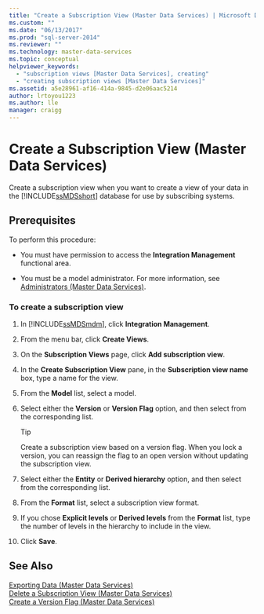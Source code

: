 ```yaml
---
title: "Create a Subscription View (Master Data Services) | Microsoft Docs"
ms.custom: ""
ms.date: "06/13/2017"
ms.prod: "sql-server-2014"
ms.reviewer: ""
ms.technology: master-data-services
ms.topic: conceptual
helpviewer_keywords: 
  - "subscription views [Master Data Services], creating"
  - "creating subscription views [Master Data Services]"
ms.assetid: a5e28961-af16-414a-9845-d2e06aac5214
author: lrtoyou1223
ms.author: lle
manager: craigg
---
```

# Create a Subscription View (Master Data Services)
  Create a subscription view when you want to create a view of your data in the [!INCLUDE[ssMDSshort](../includes/ssmdsshort-md.md)] database for use by subscribing systems.  
  
## Prerequisites  
 To perform this procedure:  
  
-   You must have permission to access the **Integration Management** functional area.  
  
-   You must be a model administrator. For more information, see [Administrators &#40;Master Data Services&#41;](administrators-master-data-services.md).  
  
### To create a subscription view  
  
1.  In [!INCLUDE[ssMDSmdm](../includes/ssmdsmdm-md.md)], click **Integration Management**.  
  
2.  From the menu bar, click **Create Views**.  
  
3.  On the **Subscription Views** page, click **Add subscription view**.  
  
4.  In the **Create Subscription View** pane, in the **Subscription view name** box, type a name for the view.  
  
5.  From the **Model** list, select a model.  
  
6.  Select either the **Version** or **Version Flag** option, and then select from the corresponding list.  
  
    > [!TIP]  
    >  Create a subscription view based on a version flag. When you lock a version, you can reassign the flag to an open version without updating the subscription view.  
  
7.  Select either the **Entity** or **Derived hierarchy** option, and then select from the corresponding list.  
  
8.  From the **Format** list, select a subscription view format.  
  
9. If you chose **Explicit levels** or **Derived levels** from the **Format** list, type the number of levels in the hierarchy to include in the view.  
  
10. Click **Save**.  
  
## See Also  
 [Exporting Data &#40;Master Data Services&#41;](overview-exporting-data-master-data-services.md)   
 [Delete a Subscription View &#40;Master Data Services&#41;](delete-a-subscription-view-master-data-services.md)   
 [Create a Version Flag &#40;Master Data Services&#41;](create-a-version-flag-master-data-services.md)  
  
  
